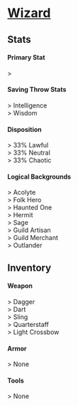 # **[Wizard](https://www.dndbeyond.com/classes/wizard)**
## **Stats**
#### **Primary Stat**
\>
#### **Saving Throw Stats**
\> Intelligence<br>
\> Wisdom
#### **Disposition**
\> 33% Lawful<br>
\> 33% Neutral<br>
\> 33% Chaotic
#### **Logical Backgrounds**
\> Acolyte<br>
\> Folk Hero<br>
\> Haunted One<br>
\> Hermit<br>
\> Sage<br>
\> Guild Artisan<br>
\> Guild Merchant<br>
\> Outlander
## **Inventory**
#### **Weapon**
\> Dagger<br>
\> Dart<br>
\> Sling<br>
\> Quarterstaff<br>
\> Light Crossbow
#### **Armor**
\> None
#### **Tools**
\> None
